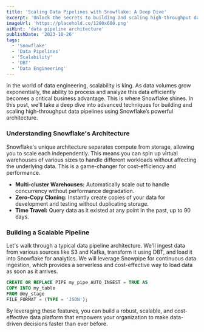 ```yaml
---
title: 'Scaling Data Pipelines with Snowflake: A Deep Dive'
excerpt: 'Unlock the secrets to building and scaling high-throughput data pipelines with Snowflake. This deep dive covers its unique architecture, from multi-cluster warehouses to zero-copy cloning, and provides practical steps for creating a robust, cost-effective data platform that drives faster, data-driven decisions for your organization.'
imageUrl: 'https://placehold.co/1200x600.png'
aiHint: 'data pipeline architecture'
publishDate: '2023-10-26'
tags:
  - 'Snowflake'
  - 'Data Pipelines'
  - 'Scalability'
  - 'DBT'
  - 'Data Engineering'
---
```


In the world of data engineering, scalability is king. As data volumes grow exponentially, the ability to process and analyze this data efficiently becomes a critical business advantage. This is where Snowflake shines. In this post, we'll take a deep dive into advanced techniques for building and scaling high-throughput data pipelines using Snowflake’s powerful architecture.

<h3 class="text-2xl font-bold mt-8 mb-4">Understanding Snowflake's Architecture</h3>

Snowflake's unique architecture separates compute from storage, allowing you to scale each independently. This means you can spin up virtual warehouses of various sizes to handle different workloads without affecting the underlying data. This is a game-changer for cost-efficiency and performance.

<ul class="list-disc list-inside my-4 space-y-2">
  <li><strong>Multi-cluster Warehouses:</strong> Automatically scale out to handle concurrency without performance degradation.</li>
  <li><strong>Zero-Copy Cloning:</strong> Instantly create copies of your data for development and testing without duplicating storage.</li>
  <li><strong>Time Travel:</strong> Query data as it existed at any point in the past, up to 90 days.</li>
</ul>

<h3 class="text-2xl font-bold mt-8 mb-4">Building a Scalable Pipeline</h3>

Let's walk through a typical data pipeline architecture. We'll ingest data from various sources like S3 and Kafka, transform it using DBT, and load it into Snowflake for analytics. We will leverage Snowpipe for continuous data ingestion, which provides a serverless and cost-effective way to load data as soon as it arrives.

```sql
CREATE OR REPLACE PIPE my_pipe AUTO_INGEST = TRUE AS
COPY INTO my_table
FROM @my_stage
FILE_FORMAT = (TYPE = 'JSON');
```

By leveraging these features, you can build a robust, scalable, and cost-effective data platform that empowers your organization to make data-driven decisions faster than ever before.
